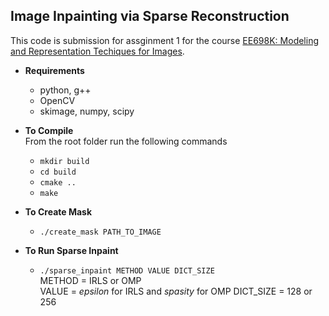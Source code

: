 ## Image Inpainting via Sparse Reconstruction
This code is submission for assginment 1 for the course [EE698K: Modeling and Representation Techiques for Images](http://home.iitk.ac.in/~tanaya/ee698K.html).

* **Requirements**
    * python, g++
    * OpenCV
    * skimage, numpy, scipy

* **To Compile**  
    From the root folder run the following commands
    * `mkdir build`
    * `cd build`
    * `cmake ..`
    * `make`

* **To Create Mask**
    * `./create_mask PATH_TO_IMAGE`

* **To Run Sparse Inpaint**
    * `./sparse_inpaint METHOD VALUE DICT_SIZE`  
    METHOD = IRLS or OMP  
    VALUE  = *epsilon* for IRLS and *spasity* for OMP
    DICT_SIZE = 128 or 256